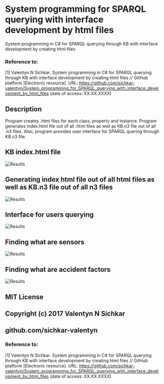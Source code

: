 # System programming for SPARQL querying with interface development by html files
System programming in C# for SPARQL querying through KB with interface development by creating html files

### Reference to:
[1] Valentyn N Sichkar. System programming in C# for SPARQL querying through KB with interface development by creating html files // GitHub platform [Electronic resource]. URL: https://github.com/sichkar-valentyn/System_programming_for_SPARQL_querying_with_interface_development_by_html_files (date of access: XX.XX.XXXX)

## Description
Program creates .html files for each class, property and instance. Program generates index.html file out of all .html files as well as KB.n3 file out of all .n3 files. Also, program provides user interface for SPARQL quering through KB.n3 file.

## KB index.html file
![Results](images/KB_index_html.png)

## Generating index html file out of all html files as well as KB.n3 file out of all n3 files
![Results](images/Generating_index_html_file_out_of_all_html_files_as_well_as_KB.n3_file_out_of_all_n3_files.png)

## Interface for users querying
![Results](images/Interface_for_users_quering.png)

## Finding what are sensors
![Results](images/Finding_what_are_sensors.png)

## Finding what are accident factors
![Results](images/Finding_what_are_accident_factors.png)

## MIT License
## Copyright (c) 2017 Valentyn N Sichkar
## github.com/sichkar-valentyn
### Reference to:
[1] Valentyn N Sichkar. System programming in C# for SPARQL querying through KB with interface development by creating html files // GitHub platform [Electronic resource]. URL: https://github.com/sichkar-valentyn/System_programming_for_SPARQL_querying_with_interface_development_by_html_files (date of access: XX.XX.XXXX)
